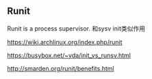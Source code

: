 

## Runit

Runit is a process supervisor. 和sysv init类似作用

https://wiki.archlinux.org/index.php/runit

https://busybox.net/~vda/init_vs_runsv.html

http://smarden.org/runit/benefits.html